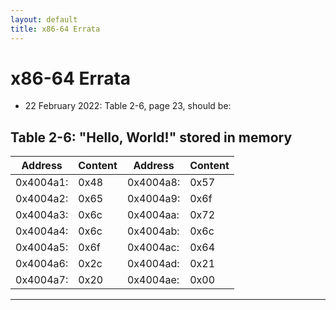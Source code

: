 ```yaml
---
layout: default
title: x86-64 Errata
---
```

# x86-64 Errata

* 22 February 2022: Table 2-6, page 23, should be:

Table 2-6: "Hello, World!" stored in memory
-------------------------------------------------
| Address   | Content | Address    | Content    |
|-----------|---------|------------|------------|
| 0x4004a1: | 0x48    | 0x4004a8:  | 0x57       |
| 0x4004a2: | 0x65    | 0x4004a9:  | 0x6f       |
| 0x4004a3: | 0x6c    | 0x4004aa:  | 0x72       |
| 0x4004a4: | 0x6c    | 0x4004ab:  | 0x6c       |
| 0x4004a5: | 0x6f    | 0x4004ac:  | 0x64       |
| 0x4004a6: | 0x2c    | 0x4004ad:  | 0x21       |
| 0x4004a7: | 0x20    | 0x4004ae:  | 0x00       |
-------------------------------------------------

